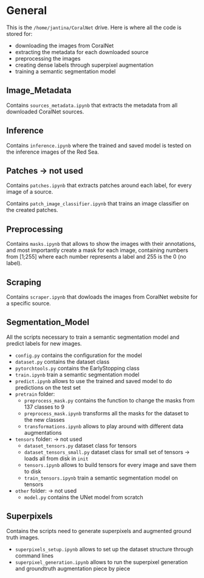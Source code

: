 # General

This is the `/home/jantina/CoralNet` drive. Here is where all the code is stored for:

- downloading the images from CoralNet
- extracting the metadata for each downloaded source
- preprocessing the images
- creating dense labels through superpixel augmentation
- training a semantic segmentation model


## Image_Metadata

Contains `sources_metadata.ipynb` that extracts the metadata from all downloaded CoralNet sources.


## Inference

Contains `inference.ipynb` where the trained and saved model is tested on the inference images of the Red Sea.


## Patches -> not used

Contains `patches.ipynb` that extracts patches around each label, for every image of a source.

Contains `patch_image_classifier.ipynb` that trains an image classifier on the created patches.


## Preprocessing

Contains `masks.ipynb` that allows to show the images with their annotations, and most importantly create
a mask for each image, containing numbers from [1;255] where each number represents a label and 255 is the 0 (no label).


## Scraping

Contains `scraper.ipynb` that dowloads the images from CoralNet website for a specific source.


## Segmentation_Model

All the scripts necessary to train a semantic segmentation model and predict labels for new images.

- `config.py` contains the configuration for the model
- `dataset.py` contains the dataset class
- `pytorchtools.py` contains the EarlyStopping class
- `train.ipynb` train a semantic segmentation model
- `predict.ipynb` allows to use the trained and saved model to do predictions on the test set
- `pretrain` folder:
    - `preprocess_mask.py` contains the function to change the masks from 137 classes to 9
    - `preprocess_mask.ipynb` transforms all the masks for the dataset to the new classes
    - `transformations.ipynb` allows to play around with different data augmentations
- `tensors` folder: -> not used
    - `dataset_tensors.py` dataset class for tensors
    - `dataset_tensors_small.py` dataset class for small set of tensors -> loads all from disk in `init`
    - `tensors.ipynb` allows to build tensors for every image and save them to disk 
    - `train_tensors.ipynb` train a semantic segmentation model on tensors
- `other` folder: -> not used
    - `model.py` contains the UNet model from scratch


## Superpixels

Contains the scripts need to generate superpixels and augmented ground truth images.

- `superpixels_setup.ipynb` allows to set up the dataset structure through command lines
- `superpixel_generation.ipynb` allows to run the superpixel generation and groundtruth augmentation piece by piece

